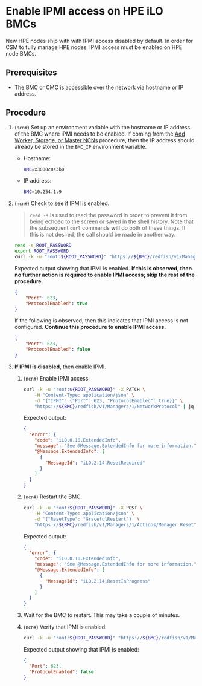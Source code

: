 # Enable IPMI access on HPE iLO BMCs

New HPE nodes ship with with IPMI access disabled by default. In order for CSM to fully manage HPE nodes, IPMI access must be enabled on HPE node BMCs.

## Prerequisites

- The BMC or CMC is accessible over the network via hostname or IP address.

## Procedure

1. (`ncn#`) Set up an environment variable with the hostname or IP address of the BMC where IPMI needs to be enabled. If coming from the
  [Add Worker, Storage, or Master NCNs](Add_Remove_Replace_NCNs/Add_Remove_Replace_NCNs.md#add-worker-storage-or-master-ncns)
  procedure, then the IP address should already be stored in the `BMC_IP` environment variable.

    - Hostname:

        ```bash
        BMC=x3000c0s3b0
        ```

    - IP address:

        ```bash
        BMC=10.254.1.9
        ```

1. (`ncn#`) Check to see if IPMI is enabled.

    > `read -s` is used to read the password in order to prevent it from being echoed to the screen or saved in the shell history.
    > Note that the subsequent `curl` commands **will** do both of these things. If this is not desired, the call should be made in
    > another way.

    ```bash
    read -s ROOT_PASSWORD
    export ROOT_PASSWORD
    curl -k -u "root:${ROOT_PASSWORD}" "https://${BMC}/redfish/v1/Managers/1/NetworkProtocol" | jq .IPMI
    ```

    Expected output showing that IPMI is enabled. **If this is observed, then no further action is required to enable IPMI access; skip the rest of the procedure**.

    ```json
    {
        "Port": 623,
        "ProtocolEnabled": true
    }
    ```

    If the following is observed, then this indicates that IPMI access is not configured. **Continue this procedure to enable IPMI access.**

    ```json
    {
        "Port": 623,
        "ProtocolEnabled": false
    }
    ```

1. **If IPMI is disabled**, then enable IPMI.

    1. (`ncn#`) Enable IPMI access.

        ```bash
        curl -k -u "root:${ROOT_PASSWORD}" -X PATCH \
            -H 'Content-Type: application/json' \
            -d '{"IPMI": {"Port": 623, "ProtocolEnabled": true}}' \
            "https://${BMC}/redfish/v1/Managers/1/NetworkProtocol" | jq
        ```

        Expected output:

        ```json
        {
          "error": {
            "code": "iLO.0.10.ExtendedInfo",
            "message": "See @Message.ExtendedInfo for more information.",
            "@Message.ExtendedInfo": [
              {
                "MessageId": "iLO.2.14.ResetRequired"
              }
            ]
          }
        }
        ```

    1. (`ncn#`) Restart the BMC.

        ```bash
        curl -k -u "root:${ROOT_PASSWORD}" -X POST \
            -H 'Content-Type: application/json' \
            -d '{"ResetType": "GracefulRestart"}' \
            "https://${BMC}/redfish/v1/Managers/1/Actions/Manager.Reset" | jq
        ```

        Expected output:

        ```json
        {
          "error": {
            "code": "iLO.0.10.ExtendedInfo",
            "message": "See @Message.ExtendedInfo for more information.",
            "@Message.ExtendedInfo": [
              {
                "MessageId": "iLO.2.14.ResetInProgress"
              }
            ]
          }
        }
        ```

    1. Wait for the BMC to restart. This may take a couple of minutes.

    1. (`ncn#`) Verify that IPMI is enabled.

        ```bash
        curl -k -u "root:${ROOT_PASSWORD}" "https://${BMC}/redfish/v1/Managers/1/NetworkProtocol" | jq .IPMI
        ```

        Expected output showing that IPMI is enabled:

        ```json
        {
          "Port": 623,
          "ProtocolEnabled": false
        }
        ```
